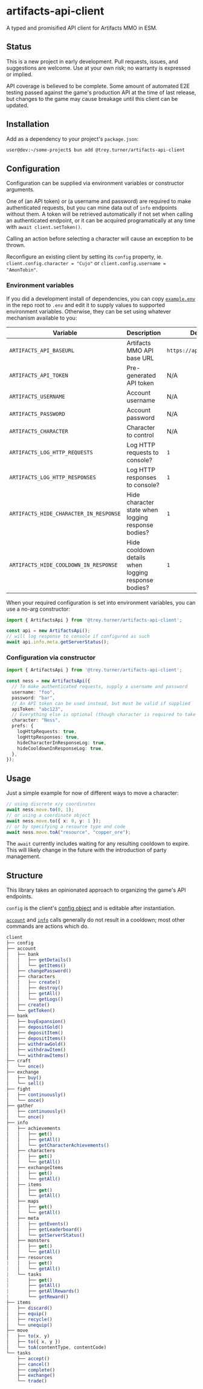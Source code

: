 # artifacts-api-client

A typed and promisified API client for Artifacts MMO in ESM.

## Status

This is a new project in early development. Pull requests, issues, and suggestions are welcome. Use at your own risk; no warranty is expressed or implied.

API coverage is believed to be complete. Some amount of automated E2E testing passed against the game's production API at the time of last release, but changes to the game may cause breakage until this client can be updated.

## Installation

Add as a dependency to your project's `package.json`:

```sh
user@dev:~/some-project$ bun add @trey.turner/artifacts-api-client
```

## Configuration

Configuration can be supplied via environment variables or constructor arguments.

One of (an API token) or (a username and password) are required to make authenticated requests, but you can mine data out of `info` endpoints without them. A token will be retrieved automatically if not set when calling an authenticated endpoint, or it can be acquired programatically at any time with `await client.setToken()`.

Calling an action before selecting a character will cause an exception to be thrown.

Reconfigure an existing client by setting its `config` property, ie. `client.config.character = "Cujo"` or `client.config.username = "AmonTobin"`.

### Environment variables

If you did a development install of dependencies, you can copy [`example.env`](example.env) in the repo root to `.env` and edit it to supply values to supported environment variables. Otherwise, they can be set using whatever mechanism available to you:

| Variable                               | Description                                         | Default Value                  |
|----------------------------------------|-----------------------------------------------------|--------------------------------|
| `ARTIFACTS_API_BASEURL`                | Artifacts MMO API base URL                          | `https://api.artifactsmmo.com` |
| `ARTIFACTS_API_TOKEN`                  | Pre-generated API token                             | N/A                            |
| `ARTIFACTS_USERNAME`                   | Account username                                    | N/A                            |
| `ARTIFACTS_PASSWORD`                   | Account password                                    | N/A                            |
| `ARTIFACTS_CHARACTER`                  | Character to control                                | N/A                            |
| `ARTIFACTS_LOG_HTTP_REQUESTS`          | Log HTTP requests to console?                       | `1`                            |
| `ARTIFACTS_LOG_HTTP_RESPONSES`         | Log HTTP responses to console?                      | `1`                            |
| `ARTIFACTS_HIDE_CHARACTER_IN_RESPONSE` | Hide character state when logging response bodies?  | `1`                            |
| `ARTIFACTS_HIDE_COOLDOWN_IN_RESPONSE`  | Hide cooldown details when logging response bodies? | `1`                            |

When your required configuration is set into environment variables, you can use a no-arg constructor:

```ts
import { ArtifactsApi } from '@trey.turner/artifacts-api-client';

const api = new ArtifactsApi();
// will log response to console if configured as such
await api.info.meta.getServerStatus();
```

### Configuration via constructor

```ts
import { ArtifactsApi } from '@trey.turner/artifacts-api-client';

const ness = new ArtifactsApi({
  // To make authenticated requests, supply a username and password
  username: "foo",
  password: "bar",
  // An API token can be used instead, but must be valid if supplied
  apiToken: "abc123",
  // Everything else is optional (though character is required to take any action)
  character: "Ness",
  prefs: {
    logHttpRequests: true,
    logHttpResponses: true,
    hideCharacterInResponseLog: true,
    hideCooldownInResponseLog: true,
  },
});
```

## Usage

Just a simple example for now of different ways to move a character:

```ts
// using discrete x/y coordinates
await ness.move.to(0, 1);
// or using a coordinate object
await ness.move.to({ x: 0, y: 1 });
// or by specifying a resource type and code
await ness.move.toA("resource", "copper_ore");
```

The `await` currently includes waiting for any resulting cooldown to expire. This will likely change in the future with the introduction of party management.

## Structure

This library takes an opinionated approach to organizing the game's API endpoints.

`config` is the client's [config object](src/config.ts#L36) and is editable after instantiation.

[`account`](src/account) and [`info`](src/info) calls generally do not result in a cooldown; most other commands are actions which do.

```js
client
├── config
├── account
│   ├── bank
│   │   ├── getDetails()
│   │   └── getItems()
│   ├── changePassword()
│   ├── characters
│   │   ├── create()
│   │   ├── destroy()
│   │   ├── getAll()
│   │   └── getLogs()
│   ├── create()
│   └── getToken()
├── bank
│   ├── buyExpansion()
│   ├── depositGold()
│   ├── depositItem()
│   ├── depositItems()
│   ├── withdrawGold()
│   ├── withdrawItem()
│   └── withdrawItems()
├── craft
│   └── once()
├── exchange
│   ├── buy()
│   └── sell()
├── fight
│   ├── continuously()
│   └── once()
├── gather
│   ├── continuously()
│   └── once()
├── info
│   ├── achievements
│   │   ├── get()
│   │   ├── getAll()
│   │   └── getCharacterAchievements()
│   ├── characters
│   │   ├── get()
│   │   └── getAll()
│   ├── exchangeItems
│   │   ├── get()
│   │   └── getAll()
│   ├── items
│   │   ├── get()
│   │   └── getAll()
│   ├── maps
│   │   ├── get()
│   │   └── getAll()
│   ├── meta
│   │   ├── getEvents()
│   │   ├── getLeaderboard()
│   │   └── getServerStatus()
│   ├── monsters
│   │   ├── get()
│   │   └── getAll()
│   ├── resources
|   │   ├── get()
|   │   └── getAll()
|   └── tasks
|       ├── get()
|       ├── getAll()
|       ├── getAllRewards()
|       └── getReward()
├── items
│   ├── discard()
│   ├── equip()
│   ├── recycle()
│   └── unequip()
├── move
│   ├── to(x, y)
│   ├── to({ x, y })
│   └── toA(contentType, contentCode)
└── tasks
    ├── accept()
    ├── cancel()
    ├── complete()
    ├── exchange()
    └── trade()
```

